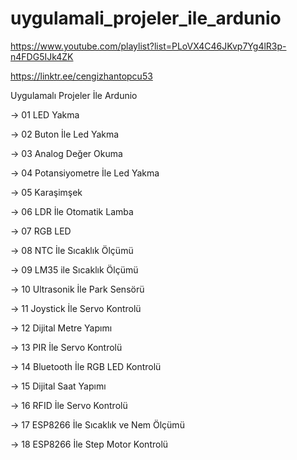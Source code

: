 # uygulamali_projeler_ile_ardunio

https://www.youtube.com/playlist?list=PLoVX4C46JKvp7Yg4lR3p-n4FDG5IJk4ZK

https://linktr.ee/cengizhantopcu53


Uygulamalı Projeler İle Ardunio

-> 01 LED Yakma 

-> 02 Buton İle Led Yakma 

-> 03 Analog Değer Okuma

-> 04 Potansiyometre İle Led Yakma

-> 05 Karaşimşek

-> 06 LDR İle Otomatik Lamba 

-> 07 RGB LED

-> 08 NTC İle Sıcaklık Ölçümü

-> 09 LM35 ile Sıcaklık Ölçümü

-> 10 Ultrasonik İle Park Sensörü

-> 11 Joystick İle Servo Kontrolü

-> 12 Dijital Metre Yapımı


-> 13 PIR İle Servo Kontrolü

-> 14 Bluetooth İle RGB LED Kontrolü

-> 15 Dijital Saat Yapımı

-> 16 RFID İle Servo Kontrolü

-> 17 ESP8266 İle Sıcaklık ve Nem Ölçümü

-> 18 ESP8266 İle Step Motor Kontrolü

 
